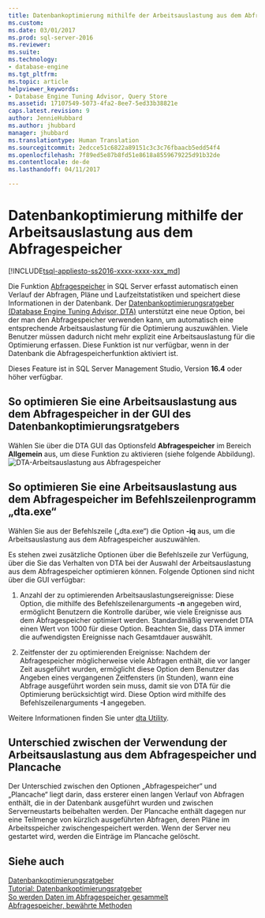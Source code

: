 ```yaml
---
title: Datenbankoptimierung mithilfe der Arbeitsauslastung aus dem Abfragespeicher | Microsoft-Dokumentation
ms.custom: 
ms.date: 03/01/2017
ms.prod: sql-server-2016
ms.reviewer: 
ms.suite: 
ms.technology:
- database-engine
ms.tgt_pltfrm: 
ms.topic: article
helpviewer_keywords:
- Database Engine Tuning Advisor, Query Store
ms.assetid: 17107549-5073-4fa2-8ee7-5ed33b38821e
caps.latest.revision: 9
author: JennieHubbard
ms.author: jhubbard
manager: jhubbard
ms.translationtype: Human Translation
ms.sourcegitcommit: 2edcce51c6822a89151c3c3c76fbaacb5edd54f4
ms.openlocfilehash: 7f89ed5e87b8fd51e8618a8559679225d91b32de
ms.contentlocale: de-de
ms.lasthandoff: 04/11/2017

---
```

# <a name="tuning-database-using-workload-from-query-store"></a>Datenbankoptimierung mithilfe der Arbeitsauslastung aus dem Abfragespeicher
[!INCLUDE[tsql-appliesto-ss2016-xxxx-xxxx-xxx_md](../../includes/tsql-appliesto-ss2016-xxxx-xxxx-xxx-md.md)]


Die Funktion [Abfragespeicher](../../relational-databases/performance/how-query-store-collects-data.md) in SQL Server erfasst automatisch einen Verlauf der Abfragen, Pläne und Laufzeitstatistiken und speichert diese Informationen in der Datenbank. Der [Datenbankoptimierungsratgeber (Database Engine Tuning Advisor, DTA)](../../relational-databases/performance/database-engine-tuning-advisor.md) unterstützt eine neue Option, bei der man den Abfragespeicher verwenden kann, um automatisch eine entsprechende Arbeitsauslastung für die Optimierung auszuwählen. Viele Benutzer müssen dadurch nicht mehr explizit eine Arbeitsauslastung für die Optimierung erfassen. Diese Funktion ist nur verfügbar, wenn in der Datenbank die Abfragespeicherfunktion aktiviert ist. 
  
  Dieses Feature ist in SQL Server Management Studio, Version **16.4** oder höher verfügbar. 
  
<a name="how-to-tune-a-workload-from-query-store-in-database-engine-tuning-advisor-gui"></a>So optimieren Sie eine Arbeitsauslastung aus dem Abfragespeicher in der GUI des Datenbankoptimierungsratgebers
---
Wählen Sie über die DTA GUI das Optionsfeld **Abfragespeicher** im Bereich **Allgemein** aus, um diese Funktion zu aktivieren (siehe folgende Abbildung).
![DTA-Arbeitsauslastung aus Abfragespeicher](../../relational-databases/performance/media/dta-workload-from-query-store.gif)
 
<a name="how-to-tune-a-workload-from-query-store-in-dtaexe-command-line-utility"></a>So optimieren Sie eine Arbeitsauslastung aus dem Abfragespeicher im Befehlszeilenprogramm „dta.exe“
---
Wählen Sie aus der Befehlszeile („dta.exe“) die Option **-iq** aus, um die Arbeitsauslastung aus dem Abfragespeicher auszuwählen. 

Es stehen zwei zusätzliche Optionen über die Befehlszeile zur Verfügung, über die Sie das Verhalten von DTA bei der Auswahl der Arbeitsauslastung aus dem Abfragespeicher optimieren können. Folgende Optionen sind nicht über die GUI verfügbar:
  1. Anzahl der zu optimierenden Arbeitsauslastungsereignisse: Diese Option, die mithilfe des Befehlszeilenarguments **-n** angegeben wird, ermöglicht Benutzern die Kontrolle darüber, wie viele Ereignisse aus dem Abfragespeicher optimiert werden. Standardmäßig verwendet DTA einen Wert von 1000 für diese Option. Beachten Sie, dass DTA immer die aufwendigsten Ereignisse nach Gesamtdauer auswählt. 
  
  2. Zeitfenster der zu optimierenden Ereignisse: Nachdem der Abfragespeicher möglicherweise viele Abfragen enthält, die vor langer Zeit ausgeführt wurden, ermöglicht diese Option dem Benutzer das Angeben eines vergangenen Zeitfensters (in Stunden), wann eine Abfrage ausgeführt worden sein muss, damit sie von DTA für die Optimierung berücksichtigt wird. Diese Option wird mithilfe des Befehlszeilenarguments **-I** angegeben. 

Weitere Informationen finden Sie unter [dta Utility](../../tools/dta/dta-utility.md).

<a name="difference-between-using-workload-from-query-store-and-plan-cache"></a>Unterschied zwischen der Verwendung der Arbeitsauslastung aus dem Abfragespeicher und Plancache 
--- 
Der Unterschied zwischen den Optionen „Abfragespeicher“ und „Plancache“ liegt darin, dass ersterer einen langen Verlauf von Abfragen enthält, die in der Datenbank ausgeführt wurden und zwischen Serverneustarts beibehalten werden. Der Plancache enthält dagegen nur eine Teilmenge von kürzlich ausgeführten Abfragen, deren Pläne im Arbeitsspeicher zwischengespeichert werden. Wenn der Server neu gestartet wird, werden die Einträge im Plancache gelöscht.

<a name="see-also"></a>Siehe auch 
--- 
[Datenbankoptimierungsratgeber](../../relational-databases/performance/database-engine-tuning-advisor.md)     
[Tutorial: Datenbankoptimierungsratgeber](Tutorial:%20Database%20Engine%20Tuning%20Advisor.md)     
[So werden Daten im Abfragespeicher gesammelt](../../relational-databases/performance/how-query-store-collects-data.md)     
[Abfragespeicher, bewährte Methoden](../../relational-databases/performance/best-practice-with-the-query-store.md)
